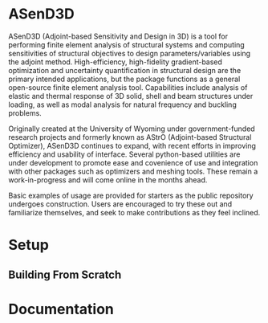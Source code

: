 # ASenD3D

ASenD3D (Adjoint-based Sensitivity and Design in 3D) is a tool for performing finite element analysis of structural systems and computing sensitivities of structural objectives to design parameters/variables using the adjoint method.  High-efficiency, high-fidelity gradient-based optimization and uncertainty quantification in structural design are the primary intended applications, but the package functions as a general open-source finite element analysis tool.  Capabilities include analysis of elastic and thermal response of 3D solid, shell and beam structures under loading, as well as modal analysis for natural frequency and buckling problems.

Originally created at the University of Wyoming under government-funded research projects and formerly known as AStrO (Adjoint-based Structural Optimizer), ASenD3D continues to expand, with recent efforts in improving efficiency and usability of interface.  Several python-based utilities are under development to promote ease and covenience of use and integration with other packages such as optimizers and meshing tools.  These remain a work-in-progress and will come online in the months ahead.

Basic examples of usage are provided for starters as the public repository undergoes construction.  Users are encouraged to try these out and familiarize themselves, and seek to make contributions as they feel inclined.

# Setup
## Building From Scratch

# Documentation
